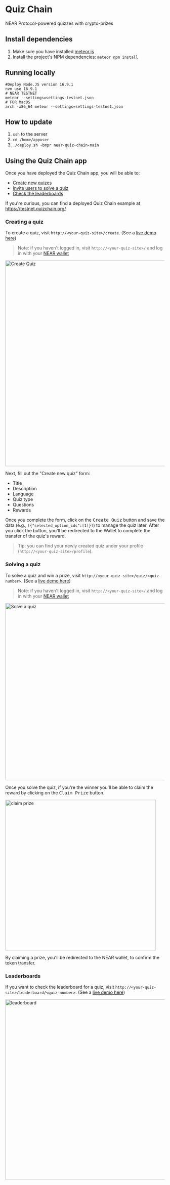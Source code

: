 # Quiz Chain

NEAR Protocol-powered quizzes with crypto-prizes

## Install dependencies

1. Make sure you have installed [meteor.js](https://www.meteor.com/developers/install)
2. Install the project's NPM dependencies: `meteor npm install`

## Running locally

```shell
#Deploy Node.JS version 16.9.1
nvm use 16.9.1
# NEAR TESTNET
meteor --settings=settings-testnet.json
# FOR MacOS
arch -x86_64 meteor --settings=settings-testnet.json
```

## How to update

1. `ssh` to the server
2. `cd /home/appuser`
3. `./deploy.sh -bmpr near-quiz-chain-main`

## Using the Quiz Chain app

Once you have deployed the Quiz Chain app, you will be able to:

- [Create new quizes](#creating-a-quiz)
- [Invite users to solve a quiz](#solving-a-quiz)
- [Check the leaderboards](#leaderboards)

If you're curious, you can find a deployed Quiz Chain example at https://testnet.quizchain.org/

### Creating a quiz

To create a quiz, visit `http://<your-quiz-site>/create`. (See a [live demo here](https://testnet.quizchain.org/create))

> Note: if you haven't logged in, visit `http://<your-quiz-site>/` and log in with your [NEAR wallet](https://wallet.testnet.near.org/)

<img width="651" alt="Create Quiz" src="https://user-images.githubusercontent.com/1153055/138516736-32457c93-8982-4ab9-b85e-df73125068b5.png">

Next, fill out the "Create new quiz" form:

- Title
- Description
- Language
- Quiz type
- Questions
- Rewards

Once you complete the form, click on the <kbd>Create Quiz</kbd> button and save the data (e.g., `[{"selected_option_ids":[1]}]`) to manage the quiz later.
After you click the button, you'll be redirected to the Wallet to complete the transfer of the quiz's reward.

> Tip: you can find your newly created quiz under your profile (`http://<your-quiz-site>/profile`).

### Solving a quiz

To solve a quiz and win a prize, visit `http://<your-quiz-site>/quiz/<quiz-number>`. (See a [live demo here](https://testnet.quizchain.org/quiz/15))

> Note: if you haven't logged in, visit `http://<your-quiz-site>/` and log in with your [NEAR wallet](https://wallet.testnet.near.org/)

<img width="560" alt="Solve a quiz" src="https://user-images.githubusercontent.com/1153055/138518068-e2bdbfda-7954-487e-be40-435ed99cae9d.png">

Once you solve the quiz, if you're the winner you'll be able to claim the reward by clicking on the <kbd>Claim Prize</kbd> button. 

<img width="476" alt="claim prize" src="https://user-images.githubusercontent.com/1153055/138523227-fc260280-2847-42f4-9f07-d562f1b8d8cf.png">

By claiming a prize, you'll be redirected to the NEAR wallet, to confirm the token transfer.

### Leaderboards

If you want to check the leaderboard for a quiz, visit `http://<your-quiz-site>/leaderboard/<quiz-number>`. (See a [live demo here](https://testnet.quizchain.org/leaderboard/5))

<img width="570" alt="leaderboard" src="https://user-images.githubusercontent.com/1153055/138521732-091a38a3-5e0f-4405-b0ee-4b5378fbb146.png">

